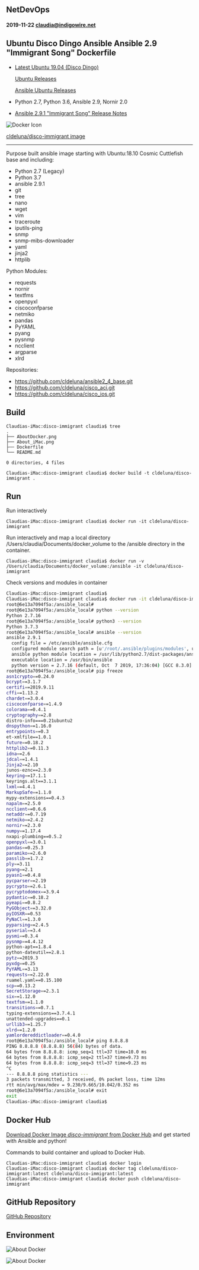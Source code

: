 ## NetDevOps
#### 2019-11-22 claudia@indigowire.net

## Ubuntu Disco Dingo Ansible Ansible 2.9 "Immigrant Song" Dockerfile
 - [Latest Ubuntu 19.04 (Disco Dingo)](https://wiki.ubuntu.com/DiscoDingo/ReleaseNotes)
 
 	[Ubuntu Releases](https://wiki.ubuntu.com/Releases)
 	
 	[Ansible Ubuntu Releases](https://launchpad.net/~ansible/+archive/ubuntu/ansible)
 - Python 2.7, Python 3.6, Ansible 2.9, Nornir 2.0
 - [Ansible 2.9.1 "Immigrant Song" Release Notes](https://github.com/ansible/ansible/blob/stable-2.9/changelogs/CHANGELOG-v2.9.rst)
  

![Docker Icon](https://encrypted-tbn0.gstatic.com/images?q=tbn:ANd9GcSWmA-f2WW29z9uI8XXgshto0EjIOUqWwrRPBnpkaeQbOpFZRuW)

[cldeluna/disco-immigrant image](https://hub.docker.com/r/cldeluna/disco-immigrant) 
  
------



Purpose built ansible image starting with Ubuntu:18.10 Cosmic Cuttlefish base and including:
- Python 2.7 (Legacy)
- Python 3.7
- ansible 2.9.1
- git
- tree
- nano
- wget
- vim
- traceroute
- iputils-ping
- snmp
- snmp-mibs-downloader
- yaml
- jinja2
- httplib



Python Modules:
- requests
- nornir
- textfms
- openpyxl
- ciscoconfparse
- netmiko
- pandas
- PyYAML
- pyang
- pysnmp
- ncclient
- argparse 
- xlrd

Repositories:
- https://github.com/cldeluna/ansible2_4_base.git
- https://github.com/cldeluna/cisco_aci.git
- https://github.com/cldeluna/cisco_ios.git


## Build

```
Claudias-iMac:disco-immigrant claudia$ tree
.
├── AboutDocker.png
├── About_iMac.png
├── Dockerfile
└── README.md

0 directories, 4 files
```

```
Claudias-iMac:disco-immigrant claudia$ docker build -t cldeluna/disco-immigrant .
```

## Run

Run interactively

```
Claudias-iMac:disco-immigrant claudia$ docker run -it cldeluna/disco-immigrant
```


Run interactively and map a local directory /Users/claudia/Documents/docker_volume to the /ansible directory in the container.
```
Claudias-iMac:disco-immigrant claudia$ docker run -v  /Users/claudia/Documents/docker_volume:/ansible -it cldeluna/disco-immigrant
```

Check versions and modules in container 

```bash
Claudias-iMac:disco-immigrant claudia$
Claudias-iMac:disco-immigrant claudia$ docker run -it cldeluna/disco-immigrant
root@6e13a7094f5a:/ansible_local#
root@6e13a7094f5a:/ansible_local# python --version
Python 2.7.16
root@6e13a7094f5a:/ansible_local# python3 --version
Python 3.7.3
root@6e13a7094f5a:/ansible_local# ansible --version
ansible 2.9.1
  config file = /etc/ansible/ansible.cfg
  configured module search path = [u'/root/.ansible/plugins/modules', u'/usr/share/ansible/plugins/modules']
  ansible python module location = /usr/lib/python2.7/dist-packages/ansible
  executable location = /usr/bin/ansible
  python version = 2.7.16 (default, Oct  7 2019, 17:36:04) [GCC 8.3.0]
root@6e13a7094f5a:/ansible_local# pip freeze
asn1crypto==0.24.0
bcrypt==3.1.7
certifi==2019.9.11
cffi==1.13.2
chardet==3.0.4
ciscoconfparse==1.4.9
colorama==0.4.1
cryptography==2.8
distro-info===0.21ubuntu2
dnspython==1.16.0
entrypoints==0.3
et-xmlfile==1.0.1
future==0.18.2
httplib2==0.11.3
idna==2.6
jdcal==1.4.1
Jinja2==2.10
junos-eznc==2.3.0
keyring==17.1.1
keyrings.alt==3.1.1
lxml==4.4.1
MarkupSafe==1.1.0
mypy-extensions==0.4.3
napalm==2.5.0
ncclient==0.6.6
netaddr==0.7.19
netmiko==2.4.2
nornir==2.3.0
numpy==1.17.4
nxapi-plumbing==0.5.2
openpyxl==3.0.1
pandas==0.25.3
paramiko==2.6.0
passlib==1.7.2
ply==3.11
pyang==2.1
pyasn1==0.4.8
pycparser==2.19
pycrypto==2.6.1
pycryptodomex==3.9.4
pydantic==0.18.2
pyeapi==0.8.2
PyGObject==3.32.0
pyIOSXR==0.53
PyNaCl==1.3.0
pyparsing==2.4.5
pyserial==3.4
pysmi==0.3.4
pysnmp==4.4.12
python-apt==1.8.4
python-dateutil==2.8.1
pytz==2019.3
pyxdg==0.25
PyYAML==3.13
requests==2.22.0
ruamel.yaml==0.15.100
scp==0.13.2
SecretStorage==2.3.1
six==1.12.0
textfsm==1.1.0
transitions==0.7.1
typing-extensions==3.7.4.1
unattended-upgrades==0.1
urllib3==1.25.7
xlrd==1.2.0
yamlordereddictloader==0.4.0
root@6e13a7094f5a:/ansible_local# ping 8.8.8.8
PING 8.8.8.8 (8.8.8.8) 56(84) bytes of data.
64 bytes from 8.8.8.8: icmp_seq=1 ttl=37 time=10.0 ms
64 bytes from 8.8.8.8: icmp_seq=2 ttl=37 time=9.73 ms
64 bytes from 8.8.8.8: icmp_seq=3 ttl=37 time=9.23 ms
^C
--- 8.8.8.8 ping statistics ---
3 packets transmitted, 3 received, 0% packet loss, time 12ms
rtt min/avg/max/mdev = 9.230/9.665/10.042/0.352 ms
root@6e13a7094f5a:/ansible_local# exit
exit
Claudias-iMac:disco-immigrant claudia$
```

## Docker Hub

[Download Docker Image *disco-immigrant* from Docker Hub](https://hub.docker.com/r/cldeluna/disco-immigrant ) and get started with Ansible and python!


Commands to build container and upload to Docker Hub.
```
Claudias-iMac:disco-immigrant claudia$ docker login
Claudias-iMac:disco-immigrant claudia$ docker tag cldeluna/disco-immigrant:latest cldeluna/disco-immigrant:latest
Claudias-iMac:disco-immigrant claudia$ docker push cldeluna/disco-immigrant
```

## GitHub Repository

[GitHub Repository](https://github.com/cldeluna/disco-immigrant)


## Environment

![About Docker](AboutDocker.png)

![About Docker](About_iMac.png)

